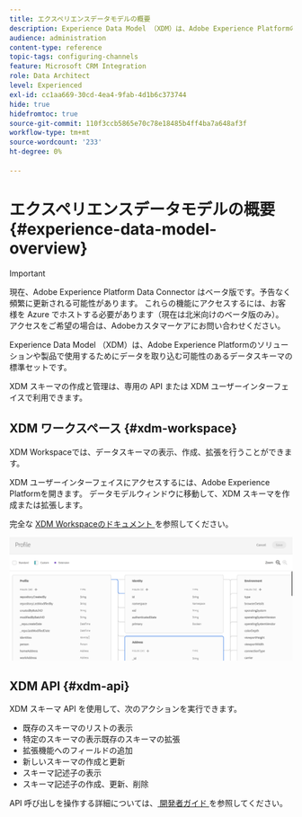 ```yaml
---
title: エクスペリエンスデータモデルの概要
description: Experience Data Model （XDM）は、Adobe Experience Platformのソリューションや製品で使用するためにデータを取り込む可能性のあるデータスキーマの標準セットです。
audience: administration
content-type: reference
topic-tags: configuring-channels
feature: Microsoft CRM Integration
role: Data Architect
level: Experienced
exl-id: cc1aa669-30cd-4ea4-9fab-4d1b6c373744
hide: true
hidefromtoc: true
source-git-commit: 110f3ccb5865e70c78e18485b4ff4ba7a648af3f
workflow-type: tm+mt
source-wordcount: '233'
ht-degree: 0%

---
```


# エクスペリエンスデータモデルの概要 {#experience-data-model-overview}

>[!IMPORTANT]
>
>現在、Adobe Experience Platform Data Connector はベータ版です。予告なく頻繁に更新される可能性があります。 これらの機能にアクセスするには、お客様を Azure でホストする必要があります（現在は北米向けのベータ版のみ）。 アクセスをご希望の場合は、Adobeカスタマーケアにお問い合わせください。

Experience Data Model （XDM）は、Adobe Experience Platformのソリューションや製品で使用するためにデータを取り込む可能性のあるデータスキーマの標準セットです。

XDM スキーマの作成と管理は、専用の API または XDM ユーザーインターフェイスで利用できます。

## XDM ワークスペース {#xdm-workspace}

XDM Workspaceでは、データスキーマの表示、作成、拡張を行うことができます。

XDM ユーザーインターフェイスにアクセスするには、Adobe Experience Platformを開きます。 データモデルウィンドウに移動して、XDM スキーマを作成または拡張します。

完全な [XDM Workspaceのドキュメント ](https://experienceleague.adobe.com/docs/experience-platform/xdm/api/getting-started.html?lang=ja) を参照してください。

![](assets/aep_xdmworkspace.png)

## XDM API {#xdm-api}

XDM スキーマ API を使用して、次のアクションを実行できます。

* 既存のスキーマのリストの表示
* 特定のスキーマの表示既存のスキーマの拡張
* 拡張機能へのフィールドの追加
* 新しいスキーマの作成と更新
* スキーマ記述子の表示
* スキーマ記述子の作成、更新、削除

API 呼び出しを操作する詳細については、[ 開発者ガイド ](https://experienceleague.adobe.com/docs/experience-platform/xdm/api/getting-started.html?lang=ja) を参照してください。

